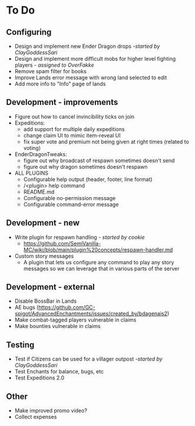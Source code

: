 # To Do

## Configuring

- Design and implement new Ender Dragon drops _-started by ClayGoddessSari_
- Design and implement more difficult mobs for higher level fighting players _- assigned to OverFakke_
- Remove spam filter for books
- Improve Lands error message with wrong land selected to edit
- Add more info to "Info" page of lands

## Development - improvements

- Figure out how to cancel invincibility ticks on join
- Expeditions:
    - add support for multiple daily expeditions
    - change claim UI to mimic item-reveal UI
    - fix super vote and premium not being given at right times (related to voting)
- EnderDragonTweaks:
    - figure out why broadcast of respawn sometimes doesn't send
    - figure out why dragon sometimes doesn't respawn
- ALL PLUGINS
    - Configurable help output (header, footer, line format)
    - /\<plugin\> help command
    - README.md
    - Configurable no-permission message
    - Configurable command-error message

## Development - new

- Write plugin for respawn handling _- started by cookie_
    - https://github.com/SemiVanilla-MC/wiki/blob/main/plugin%20concepts/respawn-handler.md
- Custom story messages
    - A plugin that lets us configure any command to play any story messages so we can leverage that in various parts of the server

## Development - external

- Disable BossBar in Lands
- AE bugs (https://github.com/GC-spigot/AdvancedEnchantments/issues/created_by/bdagenais2)
- Make combat-tagged players vulnerable in claims
- Make bounties vulnerable in claims

## Testing

- Test if Citizens can be used for a villager outpost _-started by ClayGoddessSari_
- Test Enchants for balance, bugs, etc
- Test Expeditions 2.0

## Other

- Make improved promo video?
- Collect expenses

